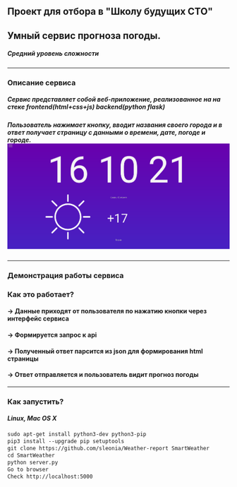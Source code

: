 ## Проект для отбора в "Школу будущих СТО"


## Умный сервис прогноза погоды.  
##### Средний уровень сложности

---
### Описание сервиса

##### Cервис представляет собой веб-приложение, реализованное на на стеке frontend(*html*+*css*+*js*) backend(*python flask*)

##### Пользователь нажимает кнопку, вводит названия своего города и в ответ получает страницу с данными о времени, дате, погоде и городе. ![Output_for_user](https://github.com/sleonia/Weather-report/blob/master/assets/Output_for_user.png)

---

### Демонстрация работы сервиса

### Как это работает?
####  -> Данные приходят от пользователя по нажатию кнопки через интерфейс сервиса
####  -> Формируется запрос к api
####  -> Полученный ответ парсится из json для формирования html страницы
####  -> Ответ отправляется и пользователь видит прогноз погоды
---
### Как запустить?
#### *Linux, Mac OS X*
```
sudo apt-get install python3-dev python3-pip
pip3 install --upgrade pip setuptools
git clone https://github.com/sleonia/Weather-report SmartWeather
cd SmartWeather
python server.py
Go to browser
Check http://localhost:5000
```
